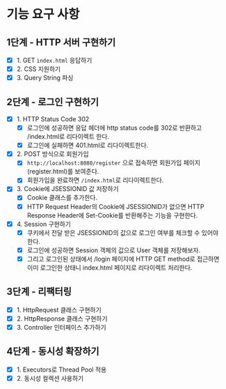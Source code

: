 # 기능 요구 사항

## 1단계 - HTTP 서버 구현하기
- [x] 1\. GET `index.html` 응답하기
- [x] 2\. CSS 지원하기
- [x] 3\. Query String 파싱

## 2단계 - 로그인 구현하기
- [x] 1\. HTTP Status Code 302
  - [x] 로그인에 성공하면 응답 헤더에 http status code를 302로 반환하고 /index.html로 리다이렉트 한다. 
  - [x] 로그인에 실패하면 401.html로 리다이렉트한다. 
- [x] 2\. POST 방식으로 회원가입
  - [x] `http://localhost:8080/register` 으로 접속하면 회원가입 페이지(register.html)를 보여준다.
  - [x] 회원가입을 완료하면 `/index.html`로 리다이렉트한다.
- [x] 3\. Cookie에 JSESSIONID 값 저장하기
  - [x] Cookie 클래스를 추가한다.  
  - [x] HTTP Request Header의 Cookie에 JSESSIONID가 없으면 HTTP Response Header에 Set-Cookie를 반환해주는 기능을 구현한다.
- [x] 4\. Session 구현하기
  - [x] 쿠키에서 전달 받은 JSESSIONID의 값으로 로그인 여부를 체크할 수 있어야 한다.
  - [x] 로그인에 성공하면 Session 객체의 값으로 User 객체를 저장해보자.
  - [x] 그리고 로그인된 상태에서 /login 페이지에 HTTP GET method로 접근하면 이미 로그인한 상태니 index.html 페이지로 리다이렉트 처리한다.

## 3단계 - 리팩터링
- [x] 1\. HttpRequest 클래스 구현하기
- [x] 2\. HttpResponse 클래스 구현하기
- [x] 3\. Controller 인터페이스 추가하기

## 4단계 - 동시성 확장하기
- [x] 1\. Executors로 Thread Pool 적용
- [x] 2\. 동시성 컬렉션 사용하기
